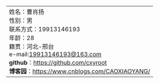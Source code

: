 ﻿|                                                              |
| ------------------------------------------------------------ |
| 姓名：曹肖扬<br>性别：男<br/>联系方式：19913146193<br/>年龄：28<br/>籍贯：河北-邢台<br/>e-mail:19913146193@163.com<br>**github**：https://github.com/cxyroot<br>**博客园**：https://www.cnblogs.com/CAOXIAOYANG/ |
